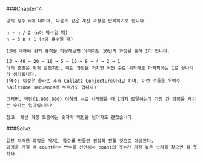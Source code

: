 ###Chapter14

    양의 정수 n에 대하여, 다음과 같은 계산 과정을 반복하기로 합니다.

    n → n / 2 (n이 짝수일 때)
    n → 3 n + 1 (n이 홀수일 때)

    13에 대하여 위의 규칙을 적용해보면 아래처럼 10번의 과정을 통해 1이 됩니다.

    13 → 40 → 20 → 10 → 5 → 16 → 8 → 4 → 2 → 1
    아직 증명은 되지 않았지만, 이런 과정을 거치면 어떤 수로 시작해도 마지막에는 1로 끝나리라 생각됩니다.
    (역주: 이것은 콜라츠 추측 Collatz Conjecture이라고 하며, 이런 수들을 우박수 hailstone sequence라 부르기도 합니다)

    그러면, 백만(1,000,000) 이하의 수로 시작했을 때 1까지 도달하는데 가장 긴 과정을 거치는 숫자는 얼마입니까?

    참고: 계산 과정 도중에는 숫자가 백만을 넘어가도 괜찮습니다.


###Solve

    일단 저러한 과정을 거치는 함수를 만들면 굉장히 편할 것으로 예상된다.
    과정을 거칠 때 count라는 변수를 선언해서 count의 갯수가 가장 높은 숫자를 찾으면 될 듯 하다.
